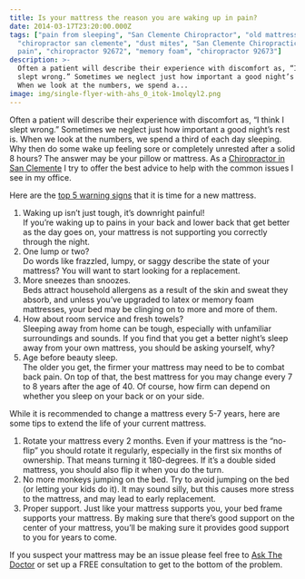 ```yaml
---
title: Is your mattress the reason you are waking up in pain?
date: 2014-03-17T23:20:00.000Z
tags: ["pain from sleeping", "San Clemente Chiropractor", "old mattress",
  "chiropractor san clemente", "dust mites", "San Clemente Chiropractic", "back
  pain", "chiropractor 92672", "memory foam", "chiropractor 92673"]
description: >-
  Often a patient will describe their experience with discomfort as, “I think I
  slept wrong.” Sometimes we neglect just how important a good night’s rest is.
  When we look at the numbers, we spend a...
image: img/single-flyer-with-ahs_0_itok-1molqyl2.png
---
```

Often a patient will describe their experience with discomfort as, “I think I slept wrong.” Sometimes we neglect just how important a good night’s rest is. When we look at the numbers, we spend a third of each day sleeping. Why then do some wake up feeling sore or completely unrested after a solid 8 hours? The answer may be your pillow or mattress. As a[](<>) [Chiropractor in San Clemente](../index.html "Chiropractor in San Clemente") I try to offer the best advice to help with the common issues I see in my office.

Here are the [top 5 warning signs](http://sleepcity.com/top-5-warning-signs-its-time-to-change-your-mattress/ "top 5 warning signs") that it is time for a new mattress.

1. Waking up isn’t just tough, it’s downright painful!\
   If you’re waking up to pains in your back and lower back that get better as the day goes on, your mattress is not supporting you correctly through the night.
2. One lump or two?\
   Do words like frazzled, lumpy, or saggy describe the state of your mattress? You will want to start looking for a replacement.
3. More sneezes than snoozes.\
   Beds attract household allergens as a result of the skin and sweat they absorb, and unless you’ve upgraded to latex or memory foam mattresses, your bed may be clinging on to more and more of them.
4. How about room service and fresh towels?\
   Sleeping away from home can be tough, especially with unfamiliar surroundings and sounds. If you find that you get a better night’s sleep away from your own mattress, you should be asking yourself, why?
5. Age before beauty sleep.\
   The older you get, the firmer your mattress may need to be to combat back pain. On top of that, the best mattress for you may change every 7 to 8 years after the age of 40. Of course, how firm can depend on whether you sleep on your back or on your side.

While it is recommended to change a mattress every 5-7 years, here are some tips to extend the life of your current mattress.

1. Rotate your mattress every 2 months. Even if your mattress is the “no-flip” you should rotate it regularly, especially in the first six months of ownership. That means turning it 180-degrees. If it’s a double sided mattress, you should also flip it when you do the turn.
2. No more monkeys jumping on the bed. Try to avoid jumping on the bed (or letting your kids do it). It may sound silly, but this causes more stress to the mattress, and may lead to early replacement.
3. Proper support. Just like your mattress supports you, your bed frame supports your mattress. By making sure that there’s good support on the center of your mattress, you’ll be making sure it provides good support to you for years to come.

If you suspect your mattress may be an issue please feel free to[](<>) [Ask The Doctor](../ask-doctor.html "Ask the Doctor") or set up a FREE consultation to get to the bottom of the problem.